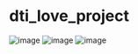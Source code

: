 # dti_love_project

![image](https://github.com/AdisornNangnoi/dti_love_project/assets/113957028/c88699d1-366e-40c3-b5d0-daa346a846c4)
![image](https://github.com/AdisornNangnoi/dti_love_project/assets/113957028/9a6d4fc9-20de-4646-a8f9-dda7130197ef)
![image](https://github.com/AdisornNangnoi/dti_love_project/assets/113957028/6ea63274-8337-48ac-a3b6-41379377ecb2)
